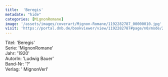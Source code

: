 ```yaml
---
title:  'Beregis'
metadate: "hide"
categories: [MignonRomane]
image: '/assets/images/coverart/Mignon-Romane/1192282787_00000010.jpg'
visit: 'https://portal.dnb.de/bookviewer/view/1192282787#page/n0/mode/2up'
---
```

Titel: 'Beregis' <br>
Serie: 'MignonRomane' <br>
Jahr: '1920' <br>
AutorIn: 'Ludwig Bauer' <br>
Band-Nr: '?' <br>
Verlag: ' MignonVerl'
